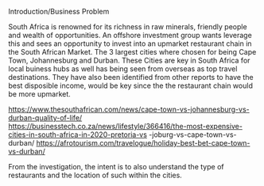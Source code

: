 Introduction/Business Problem

South Africa is renowned for its richness in raw minerals, friendly people and wealth of opportunities. 
An offshore investment group wants leverage this and sees an opportunity to invest into an upmarket restaurant chain
in the South African Market. The 3 largest cities where chosen for being Cape Town, Johannesburg and Durban. These Cities
are key in South Africa for local buiness hubs as well has being seen from overseas as top travel destinations. They have 
also been identified from other reports to have the best disposible income, would be key since the the restaurant chain 
would be more upmarket.

https://www.thesouthafrican.com/news/cape-town-vs-johannesburg-vs-durban-quality-of-life/
https://businesstech.co.za/news/lifestyle/366416/the-most-expensive-cities-in-south-africa-in-2020-pretoria-vs
-joburg-vs-cape-town-vs-durban/
https://afrotourism.com/travelogue/holiday-best-bet-cape-town-vs-durban/

From the investigation, the intent is to also understand  the type of restaurants and the location of such within the cities.



